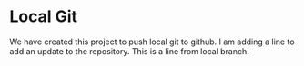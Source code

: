 # Local Git

We have created this project to push local git to github.
I am adding a line to add an update to the repository.
This is a line from local branch.
